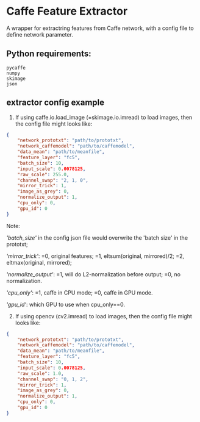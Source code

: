 # Caffe Feature Extractor
A wrapper for extractring features from Caffe network, with a config file to define network parameter.

## Python requirements:
```
pycaffe
numpy
skimage
json
```

## extractor config example

1. If using caffe.io.load_image (=skimage.io.imread) to load images, then the config file might looks like:

```json
{
    "network_prototxt": "path/to/prototxt",
    "network_caffemodel": "path/to/caffemodel",
    "data_mean": "path/to/meanfile",
    "feature_layer": "fc5",
    "batch_size": 10,
    "input_scale": 0.0078125,
    "raw_scale": 255.0,
    "channel_swap": "2, 1, 0",
    "mirror_trick": 1,
    "image_as_grey": 0,
    "normalize_output": 1,
    "cpu_only": 0,
    "gpu_id": 0
}
```

Note: 

 *'batch_size'* in the config json file would overwrite the 'batch size' in the prototxt;

 *'mirror_trick'*: =0, original features; =1, eltsum(original, mirrored)/2; =2, eltmax(original, mirrored);

 *'normalize_output'*: =1, will do L2-normalization before output; =0, no normalization.

 *'cpu_only'*: =1, caffe in CPU mode; =0, caffe in GPU mode.

 *'gpu_id'*: which GPU to use when cpu_only==0.

2. If using opencv (cv2.imread) to load images, then the config file might looks like:
 
```json
{
    "network_prototxt": "path/to/prototxt",
    "network_caffemodel": "path/to/caffemodel",
    "data_mean": "path/to/meanfile",
    "feature_layer": "fc5",
    "batch_size": 10,
    "input_scale": 0.0078125,
    "raw_scale": 1.0,
    "channel_swap": "0, 1, 2",
    "mirror_trick": 1,
    "image_as_grey": 0,
    "normalize_output": 1,
    "cpu_only": 0,
    "gpu_id": 0
}
```